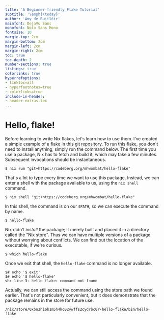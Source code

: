 ```yaml
---
title: 'A Beginner-friendly Flake Tutorial'
subtitle: '\emph{\today}'
author: 'Amy de Buitléir'
mainfont: DejaVu Sans
monofont: Noto Sans Mono
fontsize: 10
margin-top: 2cm
margin-bottom: 2cm
margin-left: 2cm
margin-right: 2cm
toc: true
toc-depth: 2
number-sections: true
listings: true
colorlinks: true
hyperrefoptions:
- linktoc=all
- hyperfootnotes=true
- colorlinks=true
include-in-header:
- header-extras.tex
...
```


# Hello, flake!

Before learning to write Nix flakes,
let's learn how to use them.
I've created a simple example of a flake in this git [repository](https://codeberg.org/mhwombat/hello-flake).
To run this flake, you don't need to install anything;
simply run the command below.
The first time you use a package, Nix has to fetch and build it, which may take a few minutes.
Subsequent invocations should be instantaneous.

~~~
$ nix run "git+https://codeberg.org/mhwombat/hello-flake"
~~~

That's a lot to type every time we want to use this package.
Instead, we can enter a shell with the package available to us, using the `nix shell` command.

~~~
$ nix shell "git+https://codeberg.org/mhwombat/hello-flake"
~~~

In this shell, the command is on our `$PATH`, so we can execute the command by name.

~~~
$ hello-flake
~~~

Nix didn't *install* the package; it merely built and placed it in a directory called the "Nix store".
Thus we can have multiple versions of a package without worrying about conflicts.
We can find out the location of the executable, if we're curious.

~~~
$ which hello-flake
~~~

Once we exit that shell, the `hello-flake` command is no longer available.

~~~
$# echo '$ exit'
$# echo '$ hello-flake'
sh: line 3: hello-flake: command not found
~~~

Actually, we can still access the command using the store path we found earlier.
That's not particularly convenient, but it does demonstrate that the package remains in the store for future use.

~~~
/nix/store/0xbn2hi6h1m5h4kc02vwffs2cydrbc0r-hello-flake/bin/hello-flake
~~~
